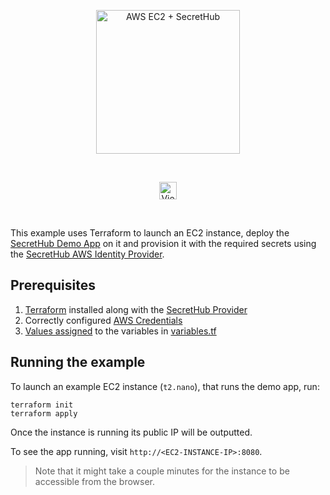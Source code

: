 <p align="center">
  <img src="https://secrethub.io/img/integrations/aws-ec2/github-banner.png?v1" alt="AWS EC2 + SecretHub" height="230">
</p>
<br/>

<p align="center">
  <a href="https://secrethub.io/docs/guides/aws-ec2/"><img alt="View Docs" src="https://secrethub.io/img/buttons/github/view-docs.png?v2" height="28" /></a>
</p>
<br/>

This example uses Terraform to launch an EC2 instance, deploy the [SecretHub Demo App](https://secrethub.io/docs/start/getting-started/#consume) on it and provision it with the required secrets using the [SecretHub AWS Identity Provider](https://secrethub.io/docs/reference/aws/). 

## Prerequisites
1. [Terraform](https://www.terraform.io/downloads.html) installed along with the [SecretHub Provider](https://secrethub.io/docs/guides/terraform/#install)
1. Correctly configured [AWS Credentials](https://www.terraform.io/docs/providers/aws/index.html#authentication)
1. [Values assigned](https://www.terraform.io/docs/configuration/variables.html#assigning-values-to-root-module-variables) to the variables in [variables.tf](./variables.tf)

## Running the example

To launch an example EC2 instance (`t2.nano`), that runs the demo app, run:
```
terraform init
terraform apply
```

Once the instance is running its public IP will be outputted.

To see the app running, visit `http://<EC2-INSTANCE-IP>:8080`.

> Note that it might take a couple minutes for the instance to be accessible from the browser.
